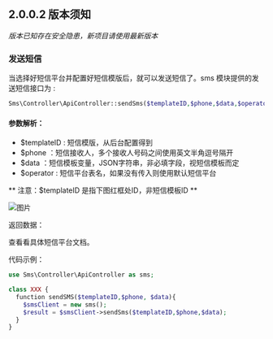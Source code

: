 ## 2.0.0.2 版本须知

*版本已知存在安全隐患，新项目请使用最新版本*

### 发送短信

当选择好短信平台并配置好短信模版后，就可以发送短信了。sms 模块提供的发送短信接口为 :

```php
Sms\Controller\ApiController::sendSms($templateID,$phone,$data,$operator)
```

#### 参数解析：

- $templateID : 短信模版，从后台配置得到  
- $phone ：短信接收人，多个接收人号码之间使用英文半角逗号隔开   
- $data ：短信模板变量，JSON字符串，非必填字段，视短信模板而定   
- $operator : 短信平台表名，如果没有传入则使用默认短信平台

** 注意：$templateID 是指下图红框处ID，非短信模板ID **

 ![图片](https://dn-coding-net-production-pp.qbox.me/936db534-7d4b-44ea-8bf8-383d7799d2d2.png) 


返回数据：

查看看具体短信平台文档。

代码示例：

```php
use Sms\Controller\ApiController as sms;

class XXX {
  function sendSMS($templateID,$phone, $data){
    $smsClient = new sms();
    $result = $smsClient->sendSms($templateID,$phone,$data);
  }
}
```
